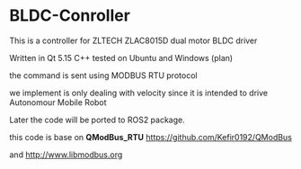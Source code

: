 # BLDC-Conroller
This is a controller for ZLTECH ZLAC8015D dual motor BLDC driver

Written in Qt 5.15 C++ tested on Ubuntu and Windows (plan)

the command is sent using MODBUS RTU protocol

we implement is only dealing with velocity since it is intended to drive Autonomour Mobile Robot

Later the code will be ported to ROS2 package.

this code is base on **QModBus_RTU** https://github.com/Kefir0192/QModBus

and http://www.libmodbus.org
